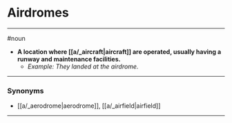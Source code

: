 # Airdromes
---
#noun
- **A location where [[a/_aircraft|aircraft]] are operated, usually having a runway and maintenance facilities.**
	- _Example: They landed at the airdrome._
---
### Synonyms
- [[a/_aerodrome|aerodrome]], [[a/_airfield|airfield]]
---
